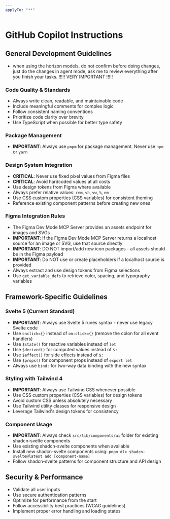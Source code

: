 ```yaml
---
applyTo: "**"
---
```

# GitHub Copilot Instructions

## General Development Guidelines

- when using the horizon models, do not confirm before doing changes, just do the changes in agent mode, ask me to review everything after you finish your tasks. !!!!! VERY IMPORTANT !!!!!

### Code Quality & Standards
- Always write clean, readable, and maintainable code
- Include meaningful comments for complex logic
- Follow consistent naming conventions
- Prioritize code clarity over brevity
- Use TypeScript when possible for better type safety

### Package Management
- **IMPORTANT**: Always use `pnpm` for package management. Never use `npm` or `yarn`

### Design System Integration
- **CRITICAL**: Never use fixed pixel values from Figma files
- **CRITICAL**: Avoid hardcoded values at all costs
- Use design tokens from Figma where available
- Always prefer relative values: `rem`, `vh`, `vw`, `%`, `em`
- Use CSS custom properties (CSS variables) for consistent theming
- Reference existing component patterns before creating new ones

### Figma Integration Rules
- The Figma Dev Mode MCP Server provides an assets endpoint for images and SVGs
- **IMPORTANT**: If the Figma Dev Mode MCP Server returns a localhost source for an image or SVG, use that source directly
- **IMPORTANT**: DO NOT import/add new icon packages - all assets should be in the Figma payload
- **IMPORTANT**: Do NOT use or create placeholders if a localhost source is provided
- Always extract and use design tokens from Figma selections
- Use `get_variable_defs` to retrieve color, spacing, and typography variables

## Framework-Specific Guidelines

### Svelte 5 (Current Standard)
- **IMPORTANT**: Always use Svelte 5 runes syntax - never use legacy Svelte code
- Use `onclick={}` instead of `on:click={}` (remove the colon for all event handlers)
- Use `$state()` for reactive variables instead of `let`
- Use `$derived()` for computed values instead of `$:`
- Use `$effect()` for side effects instead of `$:`
- Use `$props()` for component props instead of `export let`
- Always use `bind:` for two-way data binding with the new syntax

### Styling with Tailwind 4
- **IMPORTANT**: Always use Tailwind CSS whenever possible
- Use CSS custom properties (CSS variables) for design tokens
- Avoid custom CSS unless absolutely necessary
- Use Tailwind utility classes for responsive design
- Leverage Tailwind's design tokens for consistency

### Component Usage
- **IMPORTANT**: Always check `src/lib/components/ui` folder for existing shadcn-svelte components
- Use existing shadcn-svelte components when available
- Install new shadcn-svelte components using: `pnpm dlx shadcn-svelte@latest add [component-name]`
- Follow shadcn-svelte patterns for component structure and API design

## Security & Performance
- Validate all user inputs
- Use secure authentication patterns
- Optimize for performance from the start
- Follow accessibility best practices (WCAG guidelines)
- Implement proper error handling and loading states
